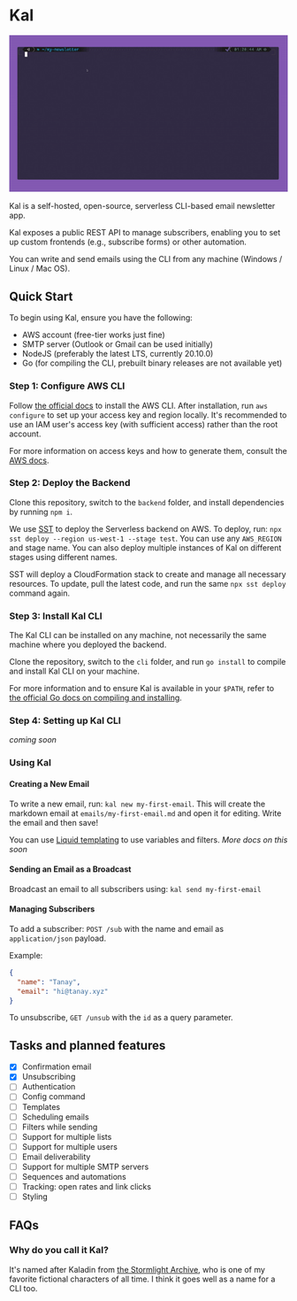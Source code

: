 # Kal

![Kal CLI Demo Animation](./kal-demo.gif)

Kal is a self-hosted, open-source, serverless CLI-based email newsletter app.

Kal exposes a public REST API to manage subscribers, enabling you to set up custom frontends (e.g., subscribe forms) or other automation.

You can write and send emails using the CLI from any machine (Windows / Linux / Mac OS).

## Quick Start

To begin using Kal, ensure you have the following:

- AWS account (free-tier works just fine)
- SMTP server (Outlook or Gmail can be used initially)
- NodeJS (preferably the latest LTS, currently 20.10.0)
- Go (for compiling the CLI, prebuilt binary releases are not available yet)

### Step 1: Configure AWS CLI

Follow [the official docs](https://docs.aws.amazon.com/cli/latest/userguide/getting-started-install.html) to install the AWS CLI. After installation, run `aws configure` to set up your access key and region locally. It's recommended to use an IAM user's access key (with sufficient access) rather than the root account.

For more information on access keys and how to generate them, consult the [AWS docs](https://docs.aws.amazon.com/IAM/latest/UserGuide/id_credentials_access-keys.html).

### Step 2: Deploy the Backend

Clone this repository, switch to the `backend` folder, and install dependencies by running `npm i`.

We use [SST](https://sst.dev) to deploy the Serverless backend on AWS. To deploy, run: `npx sst deploy --region us-west-1 --stage test`. You can use any `AWS_REGION` and stage name. You can also deploy multiple instances of Kal on different stages using different names.

SST will deploy a CloudFormation stack to create and manage all necessary resources. To update, pull the latest code, and run the same `npx sst deploy` command again.

### Step 3: Install Kal CLI

The Kal CLI can be installed on any machine, not necessarily the same machine where you deployed the backend.

Clone the repository, switch to the `cli` folder, and run `go install` to compile and install Kal CLI on your machine.

For more information and to ensure Kal is available in your `$PATH`, refer to [the official Go docs on compiling and installing](https://go.dev/doc/tutorial/compile-install).

### Step 4: Setting up Kal CLI

*coming soon*

### Using Kal

#### Creating a New Email

To write a new email, run: `kal new my-first-email`. This will create the markdown email at `emails/my-first-email.md` and open it for editing. Write the email and then save!

You can use [Liquid templating](https://shopify.github.io/liquid/) to use variables and filters. *More docs on this soon*

#### Sending an Email as a Broadcast

Broadcast an email to all subscribers using: `kal send my-first-email`

#### Managing Subscribers

To add a subscriber: `POST /sub` with the name and email as `application/json` payload.

Example:
```json
{
  "name": "Tanay",
  "email": "hi@tanay.xyz"
}
```

To unsubscribe, `GET /unsub` with the `id` as a query parameter.

## Tasks and planned features

- [x] Confirmation email
- [x] Unsubscribing
- [ ] Authentication
- [ ] Config command
- [ ] Templates
- [ ] Scheduling emails
- [ ] Filters while sending
- [ ] Support for multiple lists
- [ ] Support for multiple users
- [ ] Email deliverability
- [ ] Support for multiple SMTP servers
- [ ] Sequences and automations
- [ ] Tracking: open rates and link clicks
- [ ] Styling

## FAQs

### Why do you call it Kal?
It's named after Kaladin from [the Stormlight Archive](https://www.goodreads.com/series/49075-the-stormlight-archive), who is one of my favorite fictional characters of all time. I think it goes well as a name for a CLI too.
